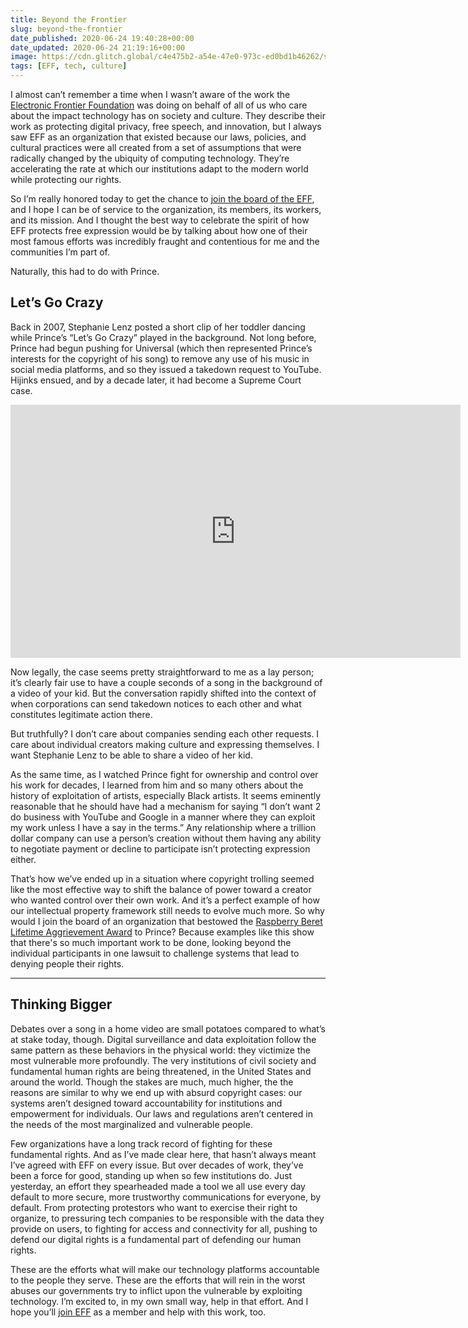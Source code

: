 ```yaml
---
title: Beyond the Frontier
slug: beyond-the-frontier
date_published: 2020-06-24 19:40:28+00:00
date_updated: 2020-06-24 21:19:16+00:00
image: https://cdn.glitch.global/c4e475b2-a54e-47e0-973c-ed0bd1b46262/surveillance-camera.jpeg?v=1669582586845
tags: [EFF, tech, culture]
---
```

I almost can’t remember a time when I wasn’t aware of the work the [Electronic Frontier Foundation](https://eff.org/) was doing on behalf of all of us who care about the impact technology has on society and culture. They describe their work as protecting digital privacy, free speech, and innovation, but I always saw EFF as an organization that existed because our laws, policies, and cultural practices were all created from a set of assumptions that were radically changed by the ubiquity of computing technology. They’re accelerating the rate at which our institutions adapt to the modern world while protecting our rights.

So I’m really honored today to get the chance to [join the board of the EFF](https://www.eff.org/press/releases/groundbreaking-community-building-technologists-join-effs-board-directors), and I hope I can be of service to the organization, its members, its workers, and its mission. And I thought the best way to celebrate the spirit of how EFF protects free expression would be by talking about how one of their most famous efforts was incredibly fraught and contentious for me and the communities I’m part of.

Naturally, this had to do with Prince.

## Let’s Go Crazy

Back in 2007, Stephanie Lenz posted a short clip of her toddler dancing while Prince’s “Let’s Go Crazy” played in the background. Not long before, Prince had begun pushing for Universal (which then represented Prince’s interests for the copyright of his song) to remove any use of his music in social media platforms, and so they issued a takedown request to YouTube. Hijinks ensued, and by a decade later, it had become a Supreme Court case.

<iframe width="720" height="405" src="https://www.youtube.com/embed/N1KfJHFWlhQ" title="Let's Go Crazy #1" frameborder="0" allow="accelerometer; autoplay; clipboard-write; encrypted-media; gyroscope; picture-in-picture" allowfullscreen></iframe>

Now legally, the case seems pretty straightforward to me as a lay person; it’s clearly fair use to have a couple seconds of a song in the background of a video of your kid. But the conversation rapidly shifted into the context of when corporations can send takedown notices to each other and what constitutes legitimate action there.

But truthfully? I don’t care about companies sending each other requests. I care about individual creators making culture and expressing themselves. I want Stephanie Lenz to be able to share a video of her kid.

As the same time, as I watched Prince fight for ownership and control over his work for decades, I learned from him and so many others about the history of exploitation of artists, especially Black artists. It seems eminently reasonable that he should have had a mechanism for saying “I don’t want 2 do business with YouTube and Google in a manner where they can exploit my work unless I have a say in the terms.” Any relationship where a trillion dollar company can use a person’s creation without them having any ability to negotiate payment or decline to participate isn’t protecting expression either.

That’s how we’ve ended up in a situation where copyright trolling seemed like the most effective way to shift the balance of power toward a creator who wanted control over their own work. And it’s a perfect example of how our intellectual property framework still needs to evolve much more. So why would I join the board of an organization that bestowed the [Raspberry Beret Lifetime Aggrievement Award](https://www.eff.org/takedowns/prince-raspberry-beret-lifetime-aggrievement-award) to Prince? Because examples like this show that there's so much important work to be done, looking beyond the individual participants in one lawsuit to challenge systems that lead to denying people their rights.

---

## Thinking Bigger

Debates over a song in a home video are small potatoes compared to what’s at stake today, though. Digital surveillance and data exploitation follow the same pattern as these behaviors in the physical world: they victimize the most vulnerable more profoundly. The very institutions of civil society and fundamental human rights are being threatened, in the United States and around the world. Though the stakes are much, much higher, the the reasons are similar to why we end up with absurd copyright cases: our systems aren’t designed toward accountability for institutions and empowerment for individuals. Our laws and regulations aren’t centered in the needs of the most marginalized and vulnerable people.

Few organizations have a long track record of fighting for these fundamental rights. And as I’ve made clear here, that hasn’t always meant I’ve agreed with EFF on every issue. But over decades of work, they’ve been a force for good, standing up when so few institutions do. Just yesterday, an effort they spearheaded made a tool we all use every day default to more secure, more trustworthy communications for everyone, by default. From protecting protestors who want to exercise their right to organize, to pressuring tech companies to be responsible with the data they provide on users, to fighting for access and connectivity for all, pushing to defend our digital rights is a fundamental part of defending our human rights.

These are the efforts what will make our technology platforms accountable to the people they serve. These are the efforts that will rein in the worst abuses our governments try to inflict upon the vulnerable by exploiting technology. I’m excited to, in my own small way, help in that effort. And I hope you’ll [join EFF](https://supporters.eff.org/donate/) as a member and help with this work, too.
